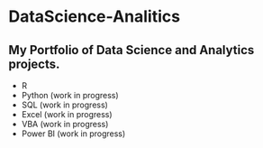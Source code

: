 # DataScience-Analitics
## My Portfolio of Data Science and Analytics projects.

- R
- Python (work in progress)
- SQL (work in progress)
- Excel (work in progress)
- VBA (work in progress)
- Power BI (work in progress)
